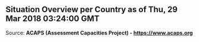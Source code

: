 ## Situation Overview per Country as of Thu, 29 Mar 2018 03:24:00 GMT

Source: **ACAPS (Assessment Capacities Project) - https://www.acaps.org**